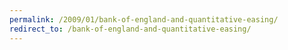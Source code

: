 ```yaml
---
permalink: /2009/01/bank-of-england-and-quantitative-easing/
redirect_to: /bank-of-england-and-quantitative-easing/
---
```

